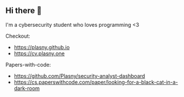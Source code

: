 ## Hi there 👋

I'm a cybersecurity student who loves programming <3

Checkout:
- https://plasny.github.io
- https://cv.plasny.one

Papers-with-code:
- https://github.com/Plasny/security-analyst-dashboard
- https://cs.paperswithcode.com/paper/looking-for-a-black-cat-in-a-dark-room

<!--
**Plasny/Plasny** is a ✨ _special_ ✨ repository because its `README.md` (this file) appears on your GitHub profile.

Here are some ideas to get you started:

- 🔭 I’m currently working on ...
- 🌱 I’m currently learning ...
- 👯 I’m looking to collaborate on ...
- 🤔 I’m looking for help with ...
- 💬 Ask me about ...
- 📫 How to reach me: ...
- 😄 Pronouns: ...
- ⚡ Fun fact: ...
-->

